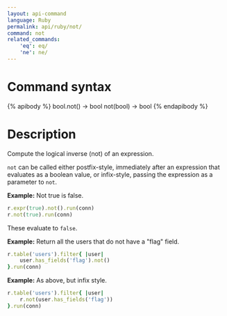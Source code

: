 ```yaml
---
layout: api-command
language: Ruby
permalink: api/ruby/not/
command: not
related_commands:
    'eq': eq/
    'ne': ne/
---
```


# Command syntax #

{% apibody %}
bool.not() &rarr; bool
not(bool) &rarr; bool
{% endapibody %}

# Description #
Compute the logical inverse (not) of an expression.

`not` can be called either postfix-style, immediately after an expression that evaluates as a boolean value, or infix-style, passing the expression as a parameter to `not`.

__Example:__ Not true is false.

```ruby
r.expr(true).not().run(conn)
r.not(true).run(conn)
```

These evaluate to `false`.

__Example:__ Return all the users that do not have a "flag" field.

```ruby
r.table('users').filter{ |user|
    user.has_fields('flag').not()
}.run(conn)
```

__Example:__ As above, but infix style.

```ruby
r.table('users').filter{ |user|
    r.not(user.has_fields('flag'))
}.run(conn)
```
